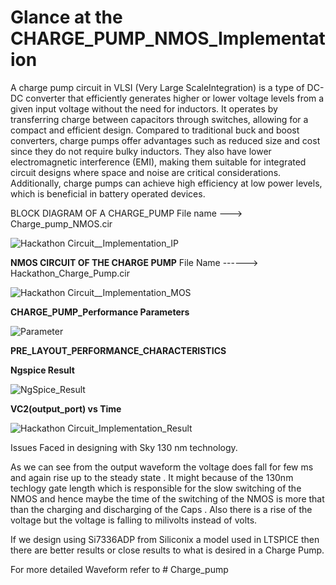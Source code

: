 # Glance at the CHARGE_PUMP_NMOS_Implementation

A charge pump circuit in VLSI (Very Large ScaleIntegration) is a type of DC-DC converter that efficiently generates higher or lower voltage levels from a given input voltage without the need for inductors. It operates by transferring charge between capacitors through switches, allowing for a compact and efficient design. Compared to traditional buck and boost converters, charge pumps offer advantages such as reduced size and cost since they do not require bulky inductors. They also have lower electromagnetic interference (EMI), making them suitable for integrated circuit designs where space and noise are critical considerations. Additionally, charge pumps can achieve high efficiency at low power levels, which is beneficial in battery operated devices.

BLOCK DIAGRAM OF A CHARGE_PUMP File name ---> Charge_pump_NMOS.cir

![Hackathon Circuit__Implementation_IP](https://github.com/user-attachments/assets/94af78ab-df3e-4d38-96d9-e95ac57d7de8)


**NMOS CIRCUIT OF THE CHARGE PUMP**   File Name ------> Hackathon_Charge_Pump.cir

![Hackathon Circuit__Implementation_MOS](https://github.com/user-attachments/assets/17510b1b-4b27-424a-b3ac-792eaed3af5f)

**CHARGE_PUMP_Performance Parameters**

![Parameter](https://github.com/user-attachments/assets/af5814f5-bf1f-4c7b-8617-1c7967e8c28a)



**PRE_LAYOUT_PERFORMANCE_CHARACTERISTICS**

**Ngspice Result**

![NgSpice_Result](https://github.com/user-attachments/assets/438e3741-3198-4b21-a7be-79d36a46f1bf)


**VC2(output_port) vs Time**

![Hackathon Circuit_Implementation_Result](https://github.com/user-attachments/assets/4f3c2318-5a7c-4baf-8a5e-7706153cb92f)



Issues Faced in designing with Sky 130 nm technology. 

As we can see from the output waveform the voltage does fall for few ms and again rise up to the steady state . It might because of the 130nm techlogy gate length which is responsible for the slow switching of the NMOS and hence maybe the time of the switching of the NMOS is more that than the charging and discharging of the Caps . Also there is a rise of the voltage but the voltage is falling to milivolts instead of volts.

If we design using Si7336ADP from Siliconix a model used in LTSPICE then there are better results or close results to what is desired in a Charge Pump.

For more detailed Waveform refer to # Charge_pump



